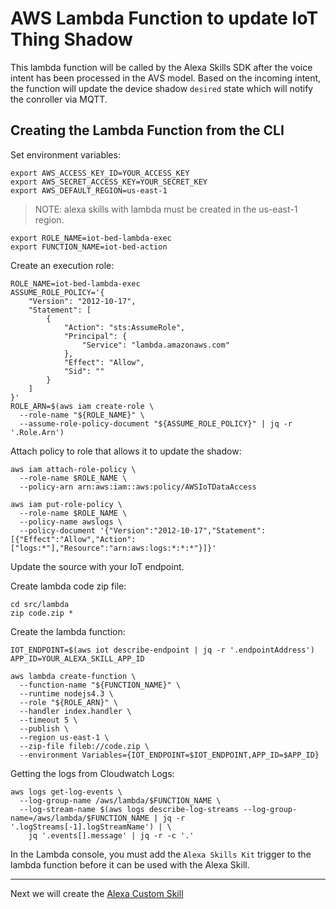 # AWS Lambda Function to update IoT Thing Shadow

This lambda function will be called by the Alexa Skills SDK after the voice intent has been processed in the AVS model. Based on the incoming intent, the function will update the device shadow `desired` state which will notify the conroller via MQTT.

## Creating the Lambda Function from the CLI
Set environment variables:

```
export AWS_ACCESS_KEY_ID=YOUR_ACCESS_KEY
export AWS_SECRET_ACCESS_KEY=YOUR_SECRET_KEY
export AWS_DEFAULT_REGION=us-east-1
```

> NOTE: alexa skills with lambda must be created in the us-east-1 region.

```
export ROLE_NAME=iot-bed-lambda-exec
export FUNCTION_NAME=iot-bed-action
```

Create an execution role:

```
ROLE_NAME=iot-bed-lambda-exec
ASSUME_ROLE_POLICY='{
    "Version": "2012-10-17",
    "Statement": [
        {
            "Action": "sts:AssumeRole",
            "Principal": {
                "Service": "lambda.amazonaws.com"
            },
            "Effect": "Allow",
            "Sid": ""
        }
    ]
}'
ROLE_ARN=$(aws iam create-role \
  --role-name "${ROLE_NAME}" \
  --assume-role-policy-document "${ASSUME_ROLE_POLICY}" | jq -r '.Role.Arn')
```

Attach policy to role that allows it to update the shadow:

```
aws iam attach-role-policy \
  --role-name $ROLE_NAME \
  --policy-arn arn:aws:iam::aws:policy/AWSIoTDataAccess
```

```
aws iam put-role-policy \
  --role-name $ROLE_NAME \
  --policy-name awslogs \
  --policy-document '{"Version":"2012-10-17","Statement":[{"Effect":"Allow","Action":["logs:*"],"Resource":"arn:aws:logs:*:*:*"}]}'
```


Update the source with your IoT endpoint.

Create lambda code zip file:

```
cd src/lambda
zip code.zip *
```

Create the lambda function:

```
IOT_ENDPOINT=$(aws iot describe-endpoint | jq -r '.endpointAddress')
APP_ID=YOUR_ALEXA_SKILL_APP_ID
```

```
aws lambda create-function \
  --function-name "${FUNCTION_NAME}" \
  --runtime nodejs4.3 \
  --role "${ROLE_ARN}" \
  --handler index.handler \
  --timeout 5 \
  --publish \
  --region us-east-1 \
  --zip-file fileb://code.zip \
  --environment Variables={IOT_ENDPOINT=$IOT_ENDPOINT,APP_ID=$APP_ID}
```

Getting the logs from Cloudwatch Logs:

```
aws logs get-log-events \
  --log-group-name /aws/lambda/$FUNCTION_NAME \
  --log-stream-name $(aws logs describe-log-streams --log-group-name=/aws/lambda/$FUNCTION_NAME | jq -r '.logStreams[-1].logStreamName') | \
    jq '.events[].message' | jq -r -c '.'
```

In the Lambda console, you must add the `Alexa Skills Kit` trigger to the lambda function before it can be used with the Alexa Skill.

----

Next we will create the [Alexa Custom Skill](./05_ALEXA_SKILL.md)
